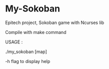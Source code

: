 # My-Sokoban
Epitech project, Sokoban game with Ncurses lib

Compile with make command

USAGE :

./my_sokoban [map]

-h flag to display help

